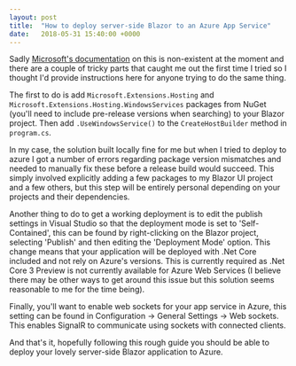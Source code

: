 ```yaml
---
layout: post
title:  "How to deploy server-side Blazor to an Azure App Service"
date:   2018-05-31 15:40:00 +0000
---
```

Sadly [Microsoft's documentation](https://docs.microsoft.com/en-us/aspnet/core/host-and-deploy/blazor/server-side?view=aspnetcore-3.0) on this is non-existent at the moment and there are a couple of tricky parts that caught me out the first time I tried so I thought I'd provide instructions here for anyone trying to do the same thing.

The first to do is add `Microsoft.Extensions.Hosting` and `Microsoft.Extensions.Hosting.WindowsServices` packages from NuGet (you'll need to include pre-release versions when searching) to your Blazor project. Then add `.UseWindowsService()` to the `CreateHostBuilder` method in `program.cs`.

In my case, the solution built locally fine for me but when I tried to deploy to azure I got a number of errors regarding package version mismatches and needed to manually fix these before a release build would succeed. This simply involved explicitly adding a few packages to my Blazor UI project and a few others, but this step will be entirely personal depending on your projects and their dependencies.

Another thing to do to get a working deployment is to edit the publish settings in Visual Studio so that the deployment mode is set to 'Self-Contained', this can be found by right-clicking on the Blazor project, selecting 'Publish' and then editing the 'Deployment Mode' option. This change means that your application will be deployed with .Net Core included and not rely on Azure's versions. This is currently required as .Net Core 3 Preview is not currently available for Azure Web Services (I believe there may be other ways to get around this issue but this solution seems reasonable to me for the time being).

Finally, you'll want to enable web sockets for your app service in Azure, this setting can be found in Configuration -> General Settings -> Web sockets. This enables SignalR to communicate using sockets with connected clients.

And that's it, hopefully following this rough guide you should be able to deploy your lovely server-side Blazor application to Azure.